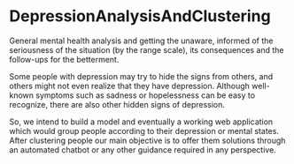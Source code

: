 # DepressionAnalysisAndClustering
General mental health analysis and getting the unaware, informed of the seriousness of the situation (by the range scale), its consequences and the follow-ups for the betterment.

Some people with depression may try to hide the signs from others, and others might not even realize that they have
depression. Although well-known symptoms such as sadness or hopelessness can be easy to recognize, there are also
other hidden signs of depression. 

So, we intend to build a model and eventually a working web application which would group
people according to their depression or mental states. After clustering people our main objective is to offer them
solutions through an automated chatbot or any other guidance required in any perspective.



